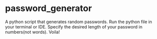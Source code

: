 # password_generator
A python script that generates random passwords.
Run the python file in your terminal or IDE.
Specify the desired length of your password in numbers(not words).
Voila!
